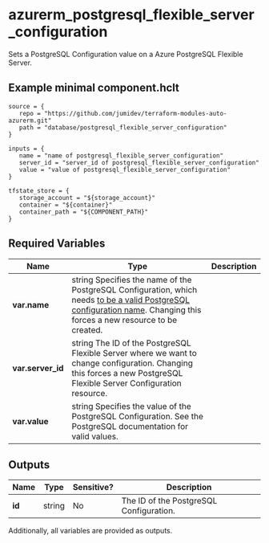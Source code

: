 # azurerm_postgresql_flexible_server_configuration

Sets a PostgreSQL Configuration value on a Azure PostgreSQL Flexible Server.

## Example minimal component.hclt

```hcl
source = {
   repo = "https://github.com/jumidev/terraform-modules-auto-azurerm.git" 
   path = "database/postgresql_flexible_server_configuration" 
}

inputs = {
   name = "name of postgresql_flexible_server_configuration" 
   server_id = "server_id of postgresql_flexible_server_configuration" 
   value = "value of postgresql_flexible_server_configuration" 
}

tfstate_store = {
   storage_account = "${storage_account}" 
   container = "${container}" 
   container_path = "${COMPONENT_PATH}" 
}

```

## Required Variables

| Name | Type |  Description |
| ---- | --------- |  ----------- |
| **var.name** | string  Specifies the name of the PostgreSQL Configuration, which needs [to be a valid PostgreSQL configuration name](https://www.postgresql.org/docs/current/static/sql-syntax-lexical.html#SQL-SYNTAX-IDENTIFIER). Changing this forces a new resource to be created. | 
| **var.server_id** | string  The ID of the PostgreSQL Flexible Server where we want to change configuration. Changing this forces a new PostgreSQL Flexible Server Configuration resource. | 
| **var.value** | string  Specifies the value of the PostgreSQL Configuration. See the PostgreSQL documentation for valid values. | 



## Outputs

| Name | Type | Sensitive? | Description |
| ---- | ---- | --------- | --------- |
| **id** | string | No  | The ID of the PostgreSQL Configuration. | 

Additionally, all variables are provided as outputs.
